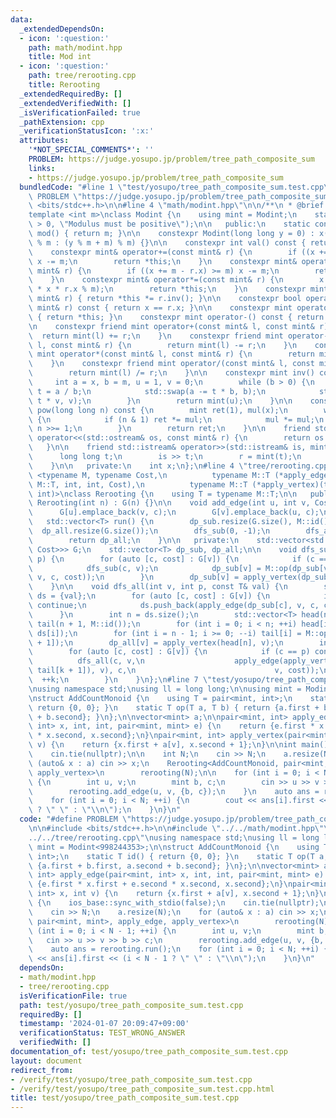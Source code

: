 ```yaml
---
data:
  _extendedDependsOn:
  - icon: ':question:'
    path: math/modint.hpp
    title: Mod int
  - icon: ':question:'
    path: tree/rerooting.cpp
    title: Rerooting
  _extendedRequiredBy: []
  _extendedVerifiedWith: []
  _isVerificationFailed: true
  _pathExtension: cpp
  _verificationStatusIcon: ':x:'
  attributes:
    '*NOT_SPECIAL_COMMENTS*': ''
    PROBLEM: https://judge.yosupo.jp/problem/tree_path_composite_sum
    links:
    - https://judge.yosupo.jp/problem/tree_path_composite_sum
  bundledCode: "#line 1 \"test/yosupo/tree_path_composite_sum.test.cpp\"\n#define\
    \ PROBLEM \"https://judge.yosupo.jp/problem/tree_path_composite_sum\"\n\n#include\
    \ <bits/stdc++.h>\n\n#line 4 \"math/modint.hpp\"\n\n/**\n * @brief Mod int\n */\n\
    template <int m>\nclass Modint {\n    using mint = Modint;\n    static_assert(m\
    \ > 0, \"Modulus must be positive\");\n\n   public:\n    static constexpr int\
    \ mod() { return m; }\n\n    constexpr Modint(long long y = 0) : x(y >= 0 ? y\
    \ % m : (y % m + m) % m) {}\n\n    constexpr int val() const { return x; }\n\n\
    \    constexpr mint& operator+=(const mint& r) {\n        if ((x += r.x) >= m)\
    \ x -= m;\n        return *this;\n    }\n    constexpr mint& operator-=(const\
    \ mint& r) {\n        if ((x += m - r.x) >= m) x -= m;\n        return *this;\n\
    \    }\n    constexpr mint& operator*=(const mint& r) {\n        x = static_cast<int>(1LL\
    \ * x * r.x % m);\n        return *this;\n    }\n    constexpr mint& operator/=(const\
    \ mint& r) { return *this *= r.inv(); }\n\n    constexpr bool operator==(const\
    \ mint& r) const { return x == r.x; }\n\n    constexpr mint operator+() const\
    \ { return *this; }\n    constexpr mint operator-() const { return mint(-x); }\n\
    \n    constexpr friend mint operator+(const mint& l, const mint& r) {\n      \
    \  return mint(l) += r;\n    }\n    constexpr friend mint operator-(const mint&\
    \ l, const mint& r) {\n        return mint(l) -= r;\n    }\n    constexpr friend\
    \ mint operator*(const mint& l, const mint& r) {\n        return mint(l) *= r;\n\
    \    }\n    constexpr friend mint operator/(const mint& l, const mint& r) {\n\
    \        return mint(l) /= r;\n    }\n\n    constexpr mint inv() const {\n   \
    \     int a = x, b = m, u = 1, v = 0;\n        while (b > 0) {\n            int\
    \ t = a / b;\n            std::swap(a -= t * b, b);\n            std::swap(u -=\
    \ t * v, v);\n        }\n        return mint(u);\n    }\n\n    constexpr mint\
    \ pow(long long n) const {\n        mint ret(1), mul(x);\n        while (n > 0)\
    \ {\n            if (n & 1) ret *= mul;\n            mul *= mul;\n           \
    \ n >>= 1;\n        }\n        return ret;\n    }\n\n    friend std::ostream&\
    \ operator<<(std::ostream& os, const mint& r) {\n        return os << r.x;\n \
    \   }\n\n    friend std::istream& operator>>(std::istream& is, mint& r) {\n  \
    \      long long t;\n        is >> t;\n        r = mint(t);\n        return is;\n\
    \    }\n\n   private:\n    int x;\n};\n#line 4 \"tree/rerooting.cpp\"\n\ntemplate\
    \ <typename M, typename Cost,\n          typename M::T (*apply_edge)(typename\
    \ M::T, int, int, Cost),\n          typename M::T (*apply_vertex)(typename M::T,\
    \ int)>\nclass Rerooting {\n    using T = typename M::T;\n\n   public:\n    explicit\
    \ Rerooting(int n) : G(n) {}\n\n    void add_edge(int u, int v, Cost c) {\n  \
    \      G[u].emplace_back(v, c);\n        G[v].emplace_back(u, c);\n    }\n\n \
    \   std::vector<T> run() {\n        dp_sub.resize(G.size(), M::id());\n      \
    \  dp_all.resize(G.size());\n        dfs_sub(0, -1);\n        dfs_all(0, -1, M::id());\n\
    \        return dp_all;\n    }\n\n   private:\n    std::vector<std::vector<std::pair<int,\
    \ Cost>>> G;\n    std::vector<T> dp_sub, dp_all;\n\n    void dfs_sub(int v, int\
    \ p) {\n        for (auto [c, cost] : G[v]) {\n            if (c == p) continue;\n\
    \            dfs_sub(c, v);\n            dp_sub[v] = M::op(dp_sub[v], apply_edge(dp_sub[c],\
    \ v, c, cost));\n        }\n        dp_sub[v] = apply_vertex(dp_sub[v], v);\n\
    \    }\n\n    void dfs_all(int v, int p, const T& val) {\n        std::vector<T>\
    \ ds = {val};\n        for (auto [c, cost] : G[v]) {\n            if (c == p)\
    \ continue;\n            ds.push_back(apply_edge(dp_sub[c], v, c, cost));\n  \
    \      }\n        int n = ds.size();\n        std::vector<T> head(n + 1, M::id()),\
    \ tail(n + 1, M::id());\n        for (int i = 0; i < n; ++i) head[i + 1] = M::op(head[i],\
    \ ds[i]);\n        for (int i = n - 1; i >= 0; --i) tail[i] = M::op(ds[i], tail[i\
    \ + 1]);\n        dp_all[v] = apply_vertex(head[n], v);\n        int k = 1;\n\
    \        for (auto [c, cost] : G[v]) {\n            if (c == p) continue;\n  \
    \          dfs_all(c, v,\n                    apply_edge(apply_vertex(M::op(head[k],\
    \ tail[k + 1]), v), c,\n                               v, cost));\n          \
    \  ++k;\n        }\n    }\n};\n#line 7 \"test/yosupo/tree_path_composite_sum.test.cpp\"\
    \nusing namespace std;\nusing ll = long long;\n\nusing mint = Modint<998244353>;\n\
    \nstruct AddCountMonoid {\n    using T = pair<mint, int>;\n    static T id() {\
    \ return {0, 0}; }\n    static T op(T a, T b) { return {a.first + b.first, a.second\
    \ + b.second}; }\n};\n\nvector<mint> a;\n\npair<mint, int> apply_edge(pair<mint,\
    \ int> x, int, int, pair<mint, mint> e) {\n    return {e.first * x.first + e.second\
    \ * x.second, x.second};\n}\npair<mint, int> apply_vertex(pair<mint, int> x, int\
    \ v) {\n    return {x.first + a[v], x.second + 1};\n}\n\nint main() {\n    ios_base::sync_with_stdio(false);\n\
    \    cin.tie(nullptr);\n\n    int N;\n    cin >> N;\n    a.resize(N);\n    for\
    \ (auto& x : a) cin >> x;\n    Rerooting<AddCountMonoid, pair<mint, mint>, apply_edge,\
    \ apply_vertex>\n        rerooting(N);\n\n    for (int i = 0; i < N - 1; ++i)\
    \ {\n        int u, v;\n        mint b, c;\n        cin >> u >> v >> b >> c;\n\
    \        rerooting.add_edge(u, v, {b, c});\n    }\n    auto ans = rerooting.run();\n\
    \    for (int i = 0; i < N; ++i) {\n        cout << ans[i].first << (i < N - 1\
    \ ? \" \" : \"\\n\");\n    }\n}\n"
  code: "#define PROBLEM \"https://judge.yosupo.jp/problem/tree_path_composite_sum\"\
    \n\n#include <bits/stdc++.h>\n\n#include \"../../math/modint.hpp\"\n#include \"\
    ../../tree/rerooting.cpp\"\nusing namespace std;\nusing ll = long long;\n\nusing\
    \ mint = Modint<998244353>;\n\nstruct AddCountMonoid {\n    using T = pair<mint,\
    \ int>;\n    static T id() { return {0, 0}; }\n    static T op(T a, T b) { return\
    \ {a.first + b.first, a.second + b.second}; }\n};\n\nvector<mint> a;\n\npair<mint,\
    \ int> apply_edge(pair<mint, int> x, int, int, pair<mint, mint> e) {\n    return\
    \ {e.first * x.first + e.second * x.second, x.second};\n}\npair<mint, int> apply_vertex(pair<mint,\
    \ int> x, int v) {\n    return {x.first + a[v], x.second + 1};\n}\n\nint main()\
    \ {\n    ios_base::sync_with_stdio(false);\n    cin.tie(nullptr);\n\n    int N;\n\
    \    cin >> N;\n    a.resize(N);\n    for (auto& x : a) cin >> x;\n    Rerooting<AddCountMonoid,\
    \ pair<mint, mint>, apply_edge, apply_vertex>\n        rerooting(N);\n\n    for\
    \ (int i = 0; i < N - 1; ++i) {\n        int u, v;\n        mint b, c;\n     \
    \   cin >> u >> v >> b >> c;\n        rerooting.add_edge(u, v, {b, c});\n    }\n\
    \    auto ans = rerooting.run();\n    for (int i = 0; i < N; ++i) {\n        cout\
    \ << ans[i].first << (i < N - 1 ? \" \" : \"\\n\");\n    }\n}\n"
  dependsOn:
  - math/modint.hpp
  - tree/rerooting.cpp
  isVerificationFile: true
  path: test/yosupo/tree_path_composite_sum.test.cpp
  requiredBy: []
  timestamp: '2024-01-07 20:09:47+09:00'
  verificationStatus: TEST_WRONG_ANSWER
  verifiedWith: []
documentation_of: test/yosupo/tree_path_composite_sum.test.cpp
layout: document
redirect_from:
- /verify/test/yosupo/tree_path_composite_sum.test.cpp
- /verify/test/yosupo/tree_path_composite_sum.test.cpp.html
title: test/yosupo/tree_path_composite_sum.test.cpp
---
```

